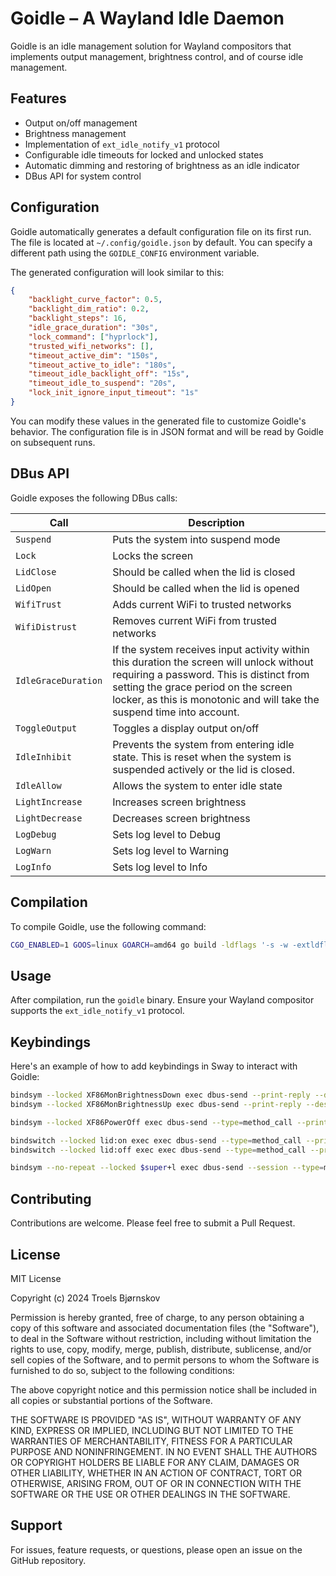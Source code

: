 # Goidle – A Wayland Idle Daemon

Goidle is an idle management solution for Wayland compositors that implements output management, brightness control, and of course idle management.

## Features

- Output on/off management
- Brightness management
- Implementation of `ext_idle_notify_v1` protocol
- Configurable idle timeouts for locked and unlocked states
- Automatic dimming and restoring of brightness as an idle indicator
- DBus API for system control

## Configuration

Goidle automatically generates a default configuration file on its first run. The file is located at `~/.config/goidle.json` by default. You can specify a different path using the `GOIDLE_CONFIG` environment variable.

The generated configuration will look similar to this:
```json
{
    "backlight_curve_factor": 0.5,
    "backlight_dim_ratio": 0.2,
    "backlight_steps": 16,
    "idle_grace_duration": "30s",
    "lock_command": ["hyprlock"],
    "trusted_wifi_networks": [],
    "timeout_active_dim": "150s",
    "timeout_active_to_idle": "180s",
    "timeout_idle_backlight_off": "15s",
    "timeout_idle_to_suspend": "20s",
    "lock_init_ignore_input_timeout": "1s"
}
```

You can modify these values in the generated file to customize Goidle's behavior. The configuration file is in JSON format and will be read by Goidle on subsequent runs.


## DBus API

Goidle exposes the following DBus calls:

| Call | Description |
|------|-------------|
| `Suspend` | Puts the system into suspend mode |
| `Lock` | Locks the screen |
| `LidClose` | Should be called when the lid is closed |
| `LidOpen` | Should be called when the lid is opened |
| `WifiTrust` | Adds current WiFi to trusted networks |
| `WifiDistrust` | Removes current WiFi from trusted networks |
| `IdleGraceDuration` | If the system receives input activity within this duration the screen will unlock without requiring a password. This is distinct from setting the grace period on the screen locker, as this is monotonic and will take the suspend time into account. |
| `ToggleOutput` | Toggles a display output on/off |
| `IdleInhibit` | Prevents the system from entering idle state. This is reset when the system is suspended actively or the lid is closed. |
| `IdleAllow` | Allows the system to enter idle state |
| `LightIncrease` | Increases screen brightness |
| `LightDecrease` | Decreases screen brightness |
| `LogDebug` | Sets log level to Debug |
| `LogWarn` | Sets log level to Warning |
| `LogInfo` | Sets log level to Info |

## Compilation

To compile Goidle, use the following command:
```bash
CGO_ENABLED=1 GOOS=linux GOARCH=amd64 go build -ldflags '-s -w -extldflags "-static"' .
```

## Usage

After compilation, run the `goidle` binary. Ensure your Wayland compositor supports the `ext_idle_notify_v1` protocol.

## Keybindings

Here's an example of how to add keybindings in Sway to interact with Goidle:

```bash
bindsym --locked XF86MonBrightnessDown exec dbus-send --print-reply --dest=io.github.trbjo.GoIdle /io/github/trbjo/GoIdle io.github.trbjo.GoIdle.LightDecrease
bindsym --locked XF86MonBrightnessUp exec dbus-send --print-reply --dest=io.github.trbjo.GoIdle /io/github/trbjo/GoIdle io.github.trbjo.GoIdle.LightIncrease

bindsym --locked XF86PowerOff exec dbus-send --type=method_call --print-reply --dest=io.github.trbjo.GoIdle /io/github/trbjo/GoIdle io.github.trbjo.GoIdle.Suspend

bindswitch --locked lid:on exec exec dbus-send --type=method_call --print-reply --dest=io.github.trbjo.GoIdle /io/github/trbjo/GoIdle io.github.trbjo.GoIdle.LidClose
bindswitch --locked lid:off exec exec dbus-send --type=method_call --print-reply --dest=io.github.trbjo.GoIdle /io/github/trbjo/GoIdle io.github.trbjo.GoIdle.LidOpen

bindsym --no-repeat --locked $super+l exec dbus-send --session --type=method_call --print-reply --dest=io.github.trbjo.GoIdle /io/github/trbjo/GoIdle io.github.trbjo.GoIdle.ToggleOutput string:"eDP-1"
```

## Contributing

Contributions are welcome. Please feel free to submit a Pull Request.

## License

MIT License

Copyright (c) 2024 Troels Bjørnskov

Permission is hereby granted, free of charge, to any person obtaining a copy
of this software and associated documentation files (the "Software"), to deal
in the Software without restriction, including without limitation the rights
to use, copy, modify, merge, publish, distribute, sublicense, and/or sell
copies of the Software, and to permit persons to whom the Software is
furnished to do so, subject to the following conditions:

The above copyright notice and this permission notice shall be included in all
copies or substantial portions of the Software.

THE SOFTWARE IS PROVIDED "AS IS", WITHOUT WARRANTY OF ANY KIND, EXPRESS OR
IMPLIED, INCLUDING BUT NOT LIMITED TO THE WARRANTIES OF MERCHANTABILITY,
FITNESS FOR A PARTICULAR PURPOSE AND NONINFRINGEMENT. IN NO EVENT SHALL THE
AUTHORS OR COPYRIGHT HOLDERS BE LIABLE FOR ANY CLAIM, DAMAGES OR OTHER
LIABILITY, WHETHER IN AN ACTION OF CONTRACT, TORT OR OTHERWISE, ARISING FROM,
OUT OF OR IN CONNECTION WITH THE SOFTWARE OR THE USE OR OTHER DEALINGS IN THE
SOFTWARE.

## Support

For issues, feature requests, or questions, please open an issue on the GitHub repository.
